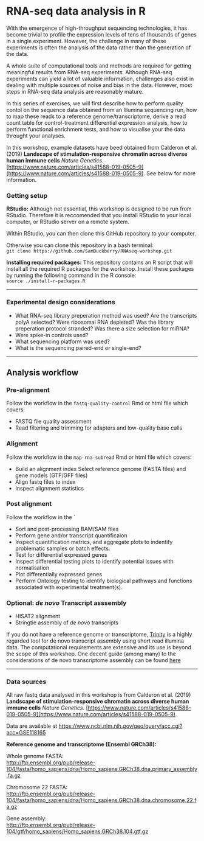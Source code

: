 # RNA-seq data analysis in R

With the emergence of high-throughput sequencing technologies, it has become trivial to profile the expression levels of tens of thousands of genes in a single experiment. However, the challenge in many of these experiments is often the analysis of the data rather than the generation of the data.

A whole suite of computational tools and methods are required for getting meaningful results from RNA-seq experiments. Although RNA-seq experiments can yield a lot of valuable information, challenges also exist in dealing with multiple sources of noise and bias in the data. However, most steps in RNA-seq data analysis are reasonably mature.

In this series of exercises, we will first describe how to perform quality contol on the sequence data obtained from an Illumina sequencing run, how to map these reads to a reference genome/transcriptome, derive a read count table for control-treatment differential expression analysis, how to perform functional enrichment tests, and how to visualise your the data throught your analyses.

In this workshop, example datasets have beed obtained from Calderon et al. (2019) **Landscape of stimulation-responsive chromatin across diverse human immune cells** _Nature Genetics_. [https://www.nature.com/articles/s41588-019-0505-9](https://www.nature.com/articles/s41588-019-0505-9). See below for more information.  

### Getting setup

**RStudio:** Although not essential, this workshop is designed to be run from RStudio. Therefore it is reccomended that you install RStudio to your local computer, or RStudio server on a remote system.  

Within RStudio, you can then clone this GitHub repository to your computer. 

Otherwise you can clone this repository in a bash terminal:  
`git clone https://github.com/SamBuckberry/RNAseq-workshop.git`

**Installing required packages:** This repository contains an R script that will install all the required R packages for the workshop. Install these packages by running the following command in the R console:  
`source ./install-r-packages.R`

---

### Experimental design considerations
- What RNA-seq library preperation method was used? Are the transcripts polyA selected? Were ribosomal RNA depleted? Was the library preperation protocol stranded? Was there a size selection for miRNA?
- Were spike-in controls used?
- What sequencing platform was used?
- What is the sequencing paired-end or single-end?

---

## Analysis workflow

### Pre-alignment
Follow the workflow in the `fastq-quality-control` Rmd or html file which covers:  

- FASTQ file quality assessment
- Read filtering and trimming for adapters and low-quality base calls

### Alignment 
Follow the workflow in the `map-rna-subread` Rmd or html file which covers:

- Build an alignment index Select reference genome (FASTA files) and gene models (GTF/GFF files)
- Align fastq files to index
- Inspect alignment statistics

### Post alignment
Follow the workflow in the `

- Sort and post-processing BAM/SAM files
- Perform gene and/or transcript quantificaion
- Inspect quantification metrics, and aggregate plots to indentify problematic samples or batch effects. 
- Test for differential expressed genes
- Inspect differential testing plots to identify potential issues with normalisation
- Plot differentially expressed genes 
- Perform Ontology testing to identify biological pathways and functions associated with experimental treatment(s). 

### Optional: _de novo_ Transcript asssembly
- HISAT2 alignment 
- Stringtie assembly of _de novo_ transcripts

If you do not have a reference genome or transcriptome, [Trinity](https://github.com/trinityrnaseq/trinityrnaseq/wiki) is a highly regarded tool for de novo transcript assembly using short read illumina data. The computational requirements are extensive and its use is beyond the scope of this workshop. One decent guide (among many) to the considerations of de novo transcriptome assembly can be found [here](https://informatics.fas.harvard.edu/best-practices-for-de-novo-transcriptome-assembly-with-trinity.html) 

---

### Data sources
All raw fastq data analysed in this workshop is from Calderon et al. (2019) **Landscape of stimulation-responsive chromatin across diverse human immune cells** _Nature Genetics_. [https://www.nature.com/articles/s41588-019-0505-9](https://www.nature.com/articles/s41588-019-0505-9). 

Data are available at https://www.ncbi.nlm.nih.gov/geo/query/acc.cgi?acc=GSE118165


**Reference genome and transcriptome (Ensembl GRCh38):**

Whole genome FASTA:  
http://ftp.ensembl.org/pub/release-104/fasta/homo_sapiens/dna/Homo_sapiens.GRCh38.dna.primary_assembly.fa.gz

Chromosome 22 FASTA:  
http://ftp.ensembl.org/pub/release-104/fasta/homo_sapiens/dna/Homo_sapiens.GRCh38.dna.chromosome.22.fa.gz

Gene assembly:  
http://ftp.ensembl.org/pub/release-104/gtf/homo_sapiens/Homo_sapiens.GRCh38.104.gtf.gz
